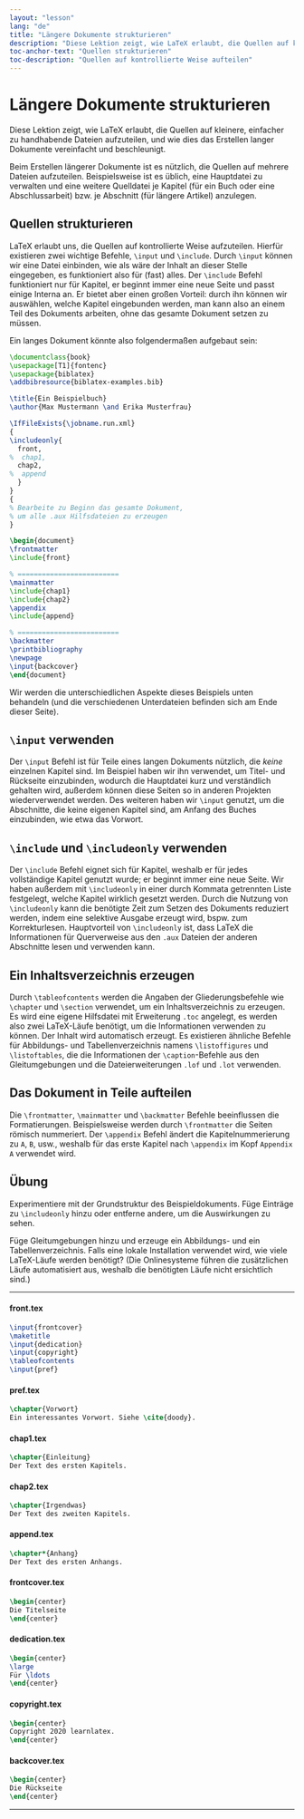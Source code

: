 ```yaml
---
layout: "lesson"
lang: "de"
title: "Längere Dokumente strukturieren"
description: "Diese Lektion zeigt, wie LaTeX erlaubt, die Quellen auf kleinere, einfacher zu handhabende Dateien aufzuteilen, und wie dies das Erstellen langer Dokumente vereinfacht und beschleunigt."
toc-anchor-text: "Quellen strukturieren"
toc-description: "Quellen auf kontrollierte Weise aufteilen"
---
```


# Längere Dokumente strukturieren

<script>
preincludes = {
 "pre0": {
    "pre1": "front.tex",
    "pre2": "pref.tex",
    "pre3": "chap1.tex",
    "pre4": "chap2.tex",
    "pre5": "append.tex",
    "pre6": "frontcover.tex",
    "pre7": "dedication.tex",
    "pre8": "copyright.tex",
    "pre9": "backcover.tex",
   }
}
</script>

<span
  class="summary">Diese Lektion zeigt, wie LaTeX erlaubt, die Quellen auf kleinere, einfacher zu handhabende Dateien aufzuteilen, und wie dies das Erstellen langer Dokumente vereinfacht und beschleunigt.</span>

Beim Erstellen längerer Dokumente ist es nützlich, die Quellen auf mehrere
Dateien aufzuteilen. Beispielsweise ist es üblich, eine Hauptdatei zu verwalten
und eine weitere Quelldatei je Kapitel (für ein Buch oder eine Abschlussarbeit)
bzw. je Abschnitt (für längere Artikel) anzulegen.

## Quellen strukturieren

LaTeX erlaubt uns, die Quellen auf kontrollierte Weise aufzuteilen. Hierfür
existieren zwei wichtige Befehle, `\input` und `\include`. Durch `\input` können
wir eine Datei einbinden, wie als wäre der Inhalt an dieser Stelle eingegeben,
es funktioniert also für (fast) alles. Der `\include` Befehl funktioniert nur
für Kapitel, er beginnt immer eine neue Seite und passt einige Interna an. Er
bietet aber einen großen Vorteil: durch ihn können wir auswählen, welche Kapitel
eingebunden werden, man kann also an einem Teil des Dokuments arbeiten, ohne das
gesamte Dokument setzen zu müssen.

Ein langes Dokument könnte also folgendermaßen aufgebaut sein:

<!-- pre0 {% raw %} -->
```latex
\documentclass{book}
\usepackage[T1]{fontenc}
\usepackage{biblatex}
\addbibresource{biblatex-examples.bib}

\title{Ein Beispielbuch}
\author{Max Mustermann \and Erika Musterfrau}

\IfFileExists{\jobname.run.xml}
{
\includeonly{
  front,
%  chap1,
  chap2,
%  append
  }
}
{
% Bearbeite zu Beginn das gesamte Dokument,
% um alle .aux Hilfsdateien zu erzeugen
}

\begin{document}
\frontmatter
\include{front}

% =========================
\mainmatter
\include{chap1}
\include{chap2}
\appendix
\include{append}

% =========================
\backmatter
\printbibliography
\newpage
\input{backcover}
\end{document}
```
<!-- {% endraw %} -->

Wir werden die unterschiedlichen Aspekte dieses Beispiels unten behandeln (und
die verschiedenen Unterdateien befinden sich am Ende dieser Seite).

## `\input` verwenden

Der `\input` Befehl ist für Teile eines langen Dokuments nützlich, die _keine_
einzelnen Kapitel sind. Im Beispiel haben wir ihn verwendet, um Titel- und
Rückseite einzubinden, wodurch die Hauptdatei kurz und verständlich gehalten
wird, außerdem können diese Seiten so in anderen Projekten wiederverwendet
werden. Des weiteren haben wir `\input` genutzt, um die Abschnitte, die keine
eigenen Kapitel sind, am Anfang des Buches einzubinden, wie etwa das Vorwort.

## `\include` und `\includeonly` verwenden

Der `\include` Befehl eignet sich für Kapitel, weshalb er für jedes vollständige
Kapitel genutzt wurde; er beginnt immer eine neue Seite. Wir haben außerdem mit
`\includeonly` in einer durch Kommata getrennten Liste festgelegt, welche
Kapitel wirklich gesetzt werden. Durch die Nutzung von `\includeonly` kann die
benötigte Zeit zum Setzen des Dokuments reduziert werden, indem eine selektive
Ausgabe erzeugt wird, bspw. zum Korrekturlesen. Hauptvorteil von `\includeonly`
ist, dass LaTeX die Informationen für Querverweise aus den `.aux` Dateien der
anderen Abschnitte lesen und verwenden kann.

## Ein Inhaltsverzeichnis erzeugen

Durch `\tableofcontents` werden die Angaben der Gliederungsbefehle wie
`\chapter` und `\section` verwendet, um ein Inhaltsverzeichnis zu erzeugen. Es
wird eine eigene Hilfsdatei mit Erweiterung `.toc` angelegt, es werden also zwei
LaTeX-Läufe benötigt, um die Informationen verwenden zu können. Der Inhalt wird
automatisch erzeugt. Es existieren ähnliche Befehle für Abbildungs- und
Tabellenverzeichnis namens `\listoffigures` und `\listoftables`, die die
Informationen der `\caption`-Befehle aus den Gleitumgebungen und die
Dateierweiterungen `.lof` und `.lot` verwenden.

## Das Dokument in Teile aufteilen

Die `\frontmatter`, `\mainmatter` und `\backmatter` Befehle beeinflussen die
Formatierungen. Beispielsweise werden durch `\frontmatter` die Seiten römisch
nummeriert. Der `\appendix` Befehl ändert die Kapitelnummerierung zu `A`, `B`,
usw., weshalb für das erste Kapitel nach `\appendix` im Kopf `Appendix A`
verwendet wird.

## Übung

Experimentiere mit der Grundstruktur des Beispieldokuments. Füge Einträge zu
`\includeonly` hinzu oder entferne andere, um die Auswirkungen zu sehen.

Füge Gleitumgebungen hinzu und erzeuge ein Abbildungs- und ein
Tabellenverzeichnis. Falls eine lokale Installation verwendet wird, wie viele
LaTeX-Läufe werden benötigt? (Die Onlinesysteme führen die zusätzlichen Läufe
automatisiert aus, weshalb die benötigten Läufe nicht ersichtlich sind.)

----

#### front.tex
<!-- pre1 {% raw %} -->
```latex
\input{frontcover}
\maketitle
\input{dedication}
\input{copyright}
\tableofcontents
\input{pref}
```
<!-- {% endraw %} -->

#### pref.tex
<!-- pre2 {% raw %} -->
```latex
\chapter{Vorwort}
Ein interessantes Vorwort. Siehe \cite{doody}.
```
<!-- {% endraw %} -->

#### chap1.tex
<!-- pre3 {% raw %} -->
```latex
\chapter{Einleitung}
Der Text des ersten Kapitels.
```
<!-- {% endraw %} -->

#### chap2.tex
<!-- pre4 {% raw %} -->
```latex
\chapter{Irgendwas}
Der Text des zweiten Kapitels.
```
<!-- {% endraw %} -->

#### append.tex
<!-- pre5 {% raw %} -->
```latex
\chapter*{Anhang}
Der Text des ersten Anhangs.
```
<!-- {% endraw %} -->

#### frontcover.tex
<!-- pre6 {% raw %} -->
```latex
\begin{center}
Die Titelseite
\end{center}
```
<!-- {% endraw %} -->

#### dedication.tex
<!-- pre7 {% raw %} -->
```latex
\begin{center}
\large
Für \ldots
\end{center}
```
<!-- {% endraw %} -->

#### copyright.tex
<!-- pre8 {% raw %} -->
```latex
\begin{center}
Copyright 2020 learnlatex.
\end{center}
```
<!-- {% endraw %} -->

#### backcover.tex
<!-- pre9 {% raw %} -->
```latex
\begin{center}
Die Rückseite
\end{center}
```
<!-- {% endraw %} -->

----
